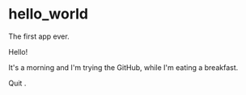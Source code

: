 # hello_world
The first app ever.

Hello!

It's a morning and I'm trying the GitHub, while I'm eating a breakfast.

Quit
.
